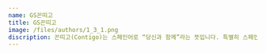```yaml
---
name: GS꼰띠고
title: GS꼰띠고
image: /files/authors/1_3_1.png
discription: 꼰띠고(Contigo)는 스페인어로 “당신과 함께”라는 뜻입니다. 특별히 스페인어로 정하게 된 이유는 다들 아시는 것처럼 스페인도 과거 에는 취약 어린이 계층이 많았는데, 최근 많은 예산과 사회적 자본을 투입하여 많은 어린이를 구제하고 다 같이 행복하게 사는 사회를 만드는데 성공한 대표적인 나라 중 하나이기 때문입니다. 저희는 팀명과 같이 이제 대한민국도 “나 혼자만 잘사는 사회”에서 다른사람을 돌아보고 내가 가진 작은 것으로도 “함께 사는 사회”를 만들어보고 싶었습니다. 이번 호버링에서의 작은 시도와 울림이 메아리로 번져 이웃사랑의 큰 물결을 이루는 계기가 되었으면 합니다.
---
```

